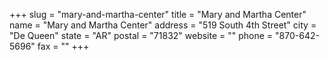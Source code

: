 +++
slug = "mary-and-martha-center"
title = "Mary and Martha Center"
name = "Mary and Martha Center"
address = "519 South 4th Street"
city = "De Queen"
state = "AR"
postal = "71832"
website = ""
phone = "870-642-5696"
fax = ""
+++
